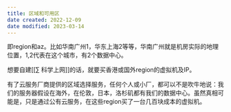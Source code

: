 ```yaml
---
title: 区域和可用区
date created: 2022-12-09
date modified: 2023-03-14
---
```


即region和az。比如华南广州1，华东上海2等等，华南广州就是机房实际的地理位置，1,2代表在这个城市，有2个数据中心。

想要自建[[∑ 科学上网]]的话，就要买香港或国外region的虚拟机及IP。

有了云服务厂商提供的区域选择服务，任何个人或小厂，都可以不是吹牛地说：我们的服务器假设在海外，在伦敦，日本，洛杉矶都有我们的数据中心。虽然真相可能是，只是通过公有云服务，在这些region买了一台几百块成本的虚拟机。
